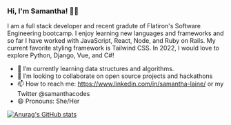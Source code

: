 ### Hi, I'm Samantha! 👋🏾


I am a full stack developer and recent gradute of Flatiron's Software Engineering bootcamp. I enjoy learning new languages and frameworks and so far I have worked with JavaScript, React, Node, and Ruby on Rails. My current favorite styling framework is Tailwind CSS. In 2022, I would love to explore Python, Django, Vue, and C#!

- 🔭 I’m currently learning data structures and algorithms.
- 👯 I’m looking to collaborate on open source projects and hackathons
- 📫 How to reach me: https://www.linkedin.com/in/samantha-laine/ or my Twitter @samanthacodes
- 😄 Pronouns: She/Her

[![Anurag's GitHub stats](https://github-readme-stats.vercel.app/api?username=samanthalaine)](https://github.com/anuraghazra/github-readme-stats)
